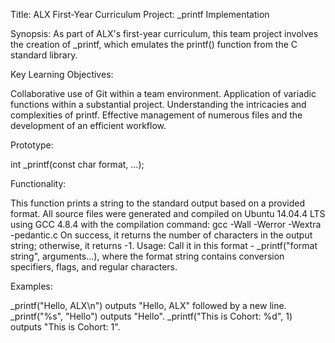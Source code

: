 Title: ALX First-Year Curriculum Project: _printf Implementation

Synopsis:
As part of ALX's first-year curriculum, this team project involves the creation of _printf, which emulates the printf() function from the C standard library.

Key Learning Objectives:

Collaborative use of Git within a team environment.
Application of variadic functions within a substantial project.
Understanding the intricacies and complexities of printf.
Effective management of numerous files and the development of an efficient workflow.

Prototype:

int _printf(const char format, ...);

Functionality:

This function prints a string to the standard output based on a provided format.
All source files were generated and compiled on Ubuntu 14.04.4 LTS using GCC 4.8.4 with the compilation command: gcc -Wall -Werror -Wextra -pedantic.c
On success, it returns the number of characters in the output string; otherwise, it returns -1.
Usage: Call it in this format - _printf("format string", arguments...), where the format string contains conversion specifiers, flags, and regular characters.

Examples:

_printf("Hello, ALX\n") outputs "Hello, ALX" followed by a new line.
_printf("%s", "Hello") outputs "Hello".
_printf("This is Cohort: %d", 1) outputs "This is Cohort: 1".
